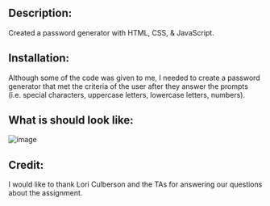 ## Description: 
Created a password generator with HTML, CSS, & JavaScript.

## Installation:
Although some of the code was given to me, I needed to create a password generator that met the criteria of the user after they answer the prompts (i.e. special characters, uppercase letters, lowercase letters, numbers).

## What is should look like:
![image](https://user-images.githubusercontent.com/69092983/96351803-8b5fbe80-1083-11eb-9dc7-995262e5e095.png)

## Credit: 
I would like to thank Lori Culberson and the TAs for answering our questions about the assignment.
